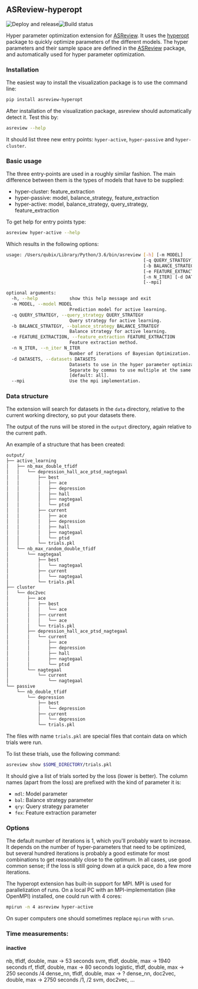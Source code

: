 ## ASReview-hyperopt

![Deploy and release](https://github.com/asreview/asreview-hyperopt/workflows/Deploy%20and%20release/badge.svg)![Build status](https://github.com/asreview/asreview-hyperopt/workflows/test-suite/badge.svg)

Hyper parameter optimization extension for 
[ASReview](https://github.com/asreview/asreview). It uses the 
[hyperopt](https://github.com/hyperopt/hyperopt) package to quickly optimize parameters
of the different models. The hyper parameters and their sample space are defined in the
[ASReview](https://github.com/asreview/asreview) package, and 
automatically used for hyper parameter optimization.

### Installation

The easiest way to install the visualization package is to use the command line:

``` bash
pip install asreview-hyperopt
```

After installation of the visualization package, asreview should automatically detect it.
Test this by:

```bash
asreview --help
```

It should list three new entry points: `hyper-active`, `hyper-passive` and `hyper-cluster`.

### Basic usage

The three entry-points are used in a roughly similar fashion. The main difference between them is
the types of models that have to be supplied:

- hyper-cluster: feature_extraction
- hyper-passive: model, balance\_strategy, feature\_extraction
- hyper-active: model, balance\_strategy, query\_strategy, feature\_extraction


To get help for entry points type:

```bash
asreview hyper-active --help
```

Which results in the following options:

```bash
usage: /Users/qubix/Library/Python/3.6/bin/asreview [-h] [-m MODEL]
                                                    [-q QUERY_STRATEGY]
                                                    [-b BALANCE_STRATEGY]
                                                    [-e FEATURE_EXTRACTION]
                                                    [-n N_ITER] [-d DATASETS]
                                                    [--mpi]

optional arguments:
  -h, --help            show this help message and exit
  -m MODEL, --model MODEL
                        Prediction model for active learning.
  -q QUERY_STRATEGY, --query_strategy QUERY_STRATEGY
                        Query strategy for active learning.
  -b BALANCE_STRATEGY, --balance_strategy BALANCE_STRATEGY
                        Balance strategy for active learning.
  -e FEATURE_EXTRACTION, --feature_extraction FEATURE_EXTRACTION
                        Feature extraction method.
  -n N_ITER, --n_iter N_ITER
                        Number of iterations of Bayesian Optimization.
  -d DATASETS, --datasets DATASETS
                        Datasets to use in the hyper parameter optimization
                        Separate by commas to use multiple at the same time
                        [default: all].
  --mpi                 Use the mpi implementation.

```

### Data structure

The extension will search for datasets in the `data` directory, relative to the current
working directory, so put your datasets there.

The output of the runs will be stored in the `output` directory, again relative to the current path.

An example of a structure that has been created:

```bash
output/
├── active_learning
│   ├── nb_max_double_tfidf
│   │   └── depression_hall_ace_ptsd_nagtegaal
│   │       ├── best
│   │       │   ├── ace
│   │       │   ├── depression
│   │       │   ├── hall
│   │       │   ├── nagtegaal
│   │       │   └── ptsd
│   │       ├── current
│   │       │   ├── ace
│   │       │   ├── depression
│   │       │   ├── hall
│   │       │   ├── nagtegaal
│   │       │   └── ptsd
│   │       └── trials.pkl
│   └── nb_max_random_double_tfidf
│       └── nagtegaal
│           ├── best
│           │   └── nagtegaal
│           ├── current
│           │   └── nagtegaal
│           └── trials.pkl
├── cluster
│   └── doc2vec
│       ├── ace
│       │   ├── best
│       │   │   └── ace
│       │   ├── current
│       │   │   └── ace
│       │   └── trials.pkl
│       ├── depression_hall_ace_ptsd_nagtegaal
│       │   └── current
│       │       ├── ace
│       │       ├── depression
│       │       ├── hall
│       │       ├── nagtegaal
│       │       └── ptsd
│       └── nagtegaal
│           └── current
│               └── nagtegaal
└── passive
    └── nb_double_tfidf
        └── depression
            ├── best
            │   └── depression
            ├── current
            │   └── depression
            └── trials.pkl
```

The files with name `trials.pkl` are special files that contain data on which trials were run.

To list these trials, use the following command:

```bash
asreview show $SOME_DIRECTORY/trials.pkl
```

It should give a list of trials sorted by the loss (lower is better). The column names (apart
from the loss) are prefixed with the kind of parameter it is:

- `mdl`: Model parameter
- `bal`: Balance strategy parameter
- `qry`: Query strategy parameter
- `fex`: Feature extraction parameter

### Options

The default number of iterations is 1, which you'll probably want to increase. It depends on the
number of hyper-parameters that need to be optimized, but several hundred iterations is probably
a good estimate for most combinations to get reasonably close to the optimum. In all cases,
use good common sense; if the loss is still going down at a quick pace, do a few more iterations.

The hyperopt extension has built-in support for MPI. MPI is used for parallelization of runs. On
a local PC with an MPI-implementation (like OpenMPI) installed, one could run with 4 cores:

```bash
mpirun -n 4 asreview hyper-active
```

On super computers one should sometimes replace `mpirun` with `srun`.


### Time measurements:

#### inactive

nb, tfidf, double, max -> 53 seconds
svm, tfidf, double, max -> 1940 seconds
rf, tfidf, double, max -> 80 seconds
logistic, tfidf, double, max -> 250 seconds /4
dense_nn, tfidf, double, max -> ?
dense_nn, doc2vec, double, max ->  2750 seconds /1, /2
svm, doc2vec, ...
